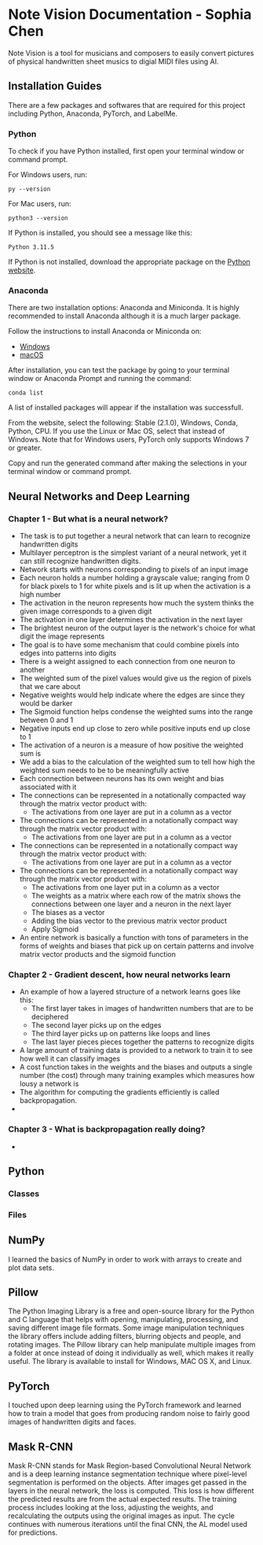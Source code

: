 # Note Vision Documentation - Sophia Chen

Note Vision is a tool for musicians and composers to easily convert pictures of physical handwritten sheet musics to digial MIDI files using AI. 

## Installation Guides
There are a few packages and softwares that are required for this project including Python, Anaconda, PyTorch, and LabelMe. 

### Python

To check if you have Python installed, first open your terminal window or command prompt. 

For Windows users, run:

```
py --version
```

For Mac users, run: 

```
python3 --version
```

If Python is installed, you should see a message like this:

```
Python 3.11.5
```

If Python is not installed, download the appropriate package on the [Python website](https://www.python.org/downloads/windows/).


### Anaconda
There are two installation options: Anaconda and Miniconda. It is highly recommended to install Anaconda although it is a much larger package. 

Follow the instructions to install Anaconda or Miniconda on:
- [Windows](https://docs.conda.io/projects/conda/en/latest/user-guide/install/windows.html)
- [macOS](https://docs.conda.io/projects/conda/en/latest/user-guide/install/macos.html)

After installation, you can test the package by going to your terminal window or Anaconda Prompt and running the command:

```
conda list
```

A list of installed packages will appear if the installation was successfull. 

From the website, select the following: Stable (2.1.0), Windows, Conda, Python, CPU. If you use the Linux or Mac OS, select that instead of Windows. Note that for Windows users, PyTorch only supports Windows 7 or greater. 

Copy and run the generated command after making the selections in your terminal window or command prompt.

## Neural Networks and Deep Learning

### Chapter 1 - But what is a neural network?

- The task is to put together a neural network that can learn to recognize handwritten digits
- Multilayer perceptron is the simplest variant of a neural network, yet it can still recognize handwritten digits.
- Network starts with neurons corresponding to pixels of an input image
- Each neuron holds a number holding a grayscale value; ranging from 0 for black pixels to 1 for white pixels and is lit up when the activation is a high number
- The activation in the neuron represents how much the system thinks the given image corresponds to a given digit
- The activation in one layer determines the activation in the next layer
- The brightest neuron of the output layer is the network's choice for what digit the image represents
- The goal is to have some mechanism that could combine pixels into edges into patterns into digits
- There is a weight assigned to each connection from one neuron to another
- The weighted sum of the pixel values would give us the region of pixels that we care about 
- Negative weights would help indicate where the edges are since they would be darker
- The Sigmoid function helps condense the weighted sums into the range between 0 and 1
- Negative inputs end up close to zero while positive inputs end up close to 1
- The activation of a neuron is a measure of how positive the weighted sum is
- We add a bias to the calculation of the weighted sum to tell how high the weighted sum needs to be to be meaningfully active
- Each connection between neurons has its own weight and bias associated with it
- The connections can be represented in a notationally compacted way through the matrix vector product with:
    - The activations from one layer are put in a column as a vector
- The connections can be represented in a notationally compact way through the matrix vector product with:
    - The activations from one layer are put in a column as a vector
- The connections can be represented in a notationally compact way through the matrix vector product with:
    - The activations from one layer are put in a column as a vector
- The connections can be represented in a notationally compact way through the matrix vector product with:
    - The activations from one layer put in a column as a vector
    - The weights as a matrix where each row of the matrix shows the connections between one layer and a neuron in the next layer
    - The biases as a vector
    - Adding the bias vector to the previous matrix vector product
    - Apply Sigmoid
- An entire network is basically a function with tons of parameters in the forms of weights and biases that pick up on certain patterns and involve matrix vector products and the sigmoid function

### Chapter 2 - Gradient descent, how neural networks learn

- An example of how a layered structure of a network learns goes like this:
    - The first layer takes in images of handwritten numbers that are to be deciphered
    - The second layer picks up on the edges 
    - The third layer picks up on patterns like loops and lines 
    - The last layer pieces pieces together the patterns to recognize digits
- A large amount of training data is provided to a network to train it to see how well it can classify images
- A cost function takes in the weights and the biases and outputs a single number (the cost) through many training examples which measures how lousy a network is
- The algorithm for computing the gradients efficiently is called backpropagation.
- 

### Chapter 3 - What is backpropagation really doing?

- 

## Python

### Classes

### Files

## NumPy
I learned the basics of NumPy in order to work with arrays to create and plot data sets.

## Pillow
The Python Imaging Library is a free and open-source library for the Python and C language that helps with opening, manipulating, processing, and saving different image file formats. Some image manipulation techniques the library offers include adding filters, blurring objects and people, and rotating images. The Pillow library can help manipulate multiple images from a folder at once instead of doing it individually as well, which makes it really useful. The library is available to install for Windows, MAC OS X, and Linux.

## PyTorch
I touched upon deep learning using the PyTorch framework and learned how to train a model that goes from producing random noise to fairly good images of handwritten digits and faces.

## Mask R-CNN
Mask R-CNN stands for Mask Region-based Convolutional Neural Network and is a deep learning instance segmentation technique where pixel-level segmentation is performed on the objects. After images get passed in the layers in the neural network, the loss is computed. This loss is how different the predicted results are from the actual expected results. The training process includes looking at the loss, adjusting the weights, and recalculating the outputs using the original images as input. The cycle continues with numerous iterations until the final CNN, the AL model used for predictions. 

